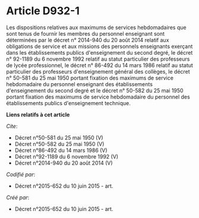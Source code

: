 # Article D932-1

Les dispositions relatives aux maximums de services hebdomadaires que sont tenus de fournir les membres du personnel
enseignant sont déterminées par le décret n° 2014-940 du 20 août 2014 relatif aux obligations de service et aux missions des
personnels enseignants exerçant dans les établissements publics d'enseignement du second degré, le décret n° 92-1189 du 6
novembre 1992 relatif au statut particulier des professeurs de lycée professionnel, le décret n° 86-492 du 14 mars 1986
relatif au statut particulier des professeurs d'enseignement général des collèges, le décret n° 50-581 du 25 mai 1950 portant
fixation des maximums de service hebdomadaire du personnel enseignant des établissements d'enseignement du second degré et le
décret n° 50-582 du 25 mai 1950 portant fixation des maximums de service hebdomadaire du personnel des établissements publics
d'enseignement technique.

**Liens relatifs à cet article**

_Cite_:

  - Décret n°50-581 du 25 mai 1950 (V)
  - Décret n°50-582 du 25 mai 1950 (V)
  - Décret n°86-492 du 14 mars 1986 (V)
  - Décret n°92-1189 du 6 novembre 1992 (V)
  - Décret n°2014-940 du 20 août 2014 (V)

_Codifié par_:

  - Décret n°2015-652 du 10 juin 2015 - art.

_Créé par_:

  - Décret n°2015-652 du 10 juin 2015 - art.
